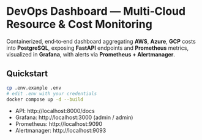 
# DevOps Dashboard — Multi‑Cloud Resource & Cost Monitoring

Containerized, end‑to‑end dashboard aggregating **AWS**, **Azure**, **GCP** costs into **PostgreSQL**, exposing **FastAPI** endpoints and **Prometheus** metrics, visualized in **Grafana**, with alerts via **Prometheus + Alertmanager**.

## Quickstart

```bash
cp .env.example .env
# edit .env with your credentials
docker compose up -d --build
```

- API: http://localhost:8000/docs
- Grafana: http://localhost:3000 (admin / admin)
- Prometheus: http://localhost:9090
- Alertmanager: http://localhost:9093
